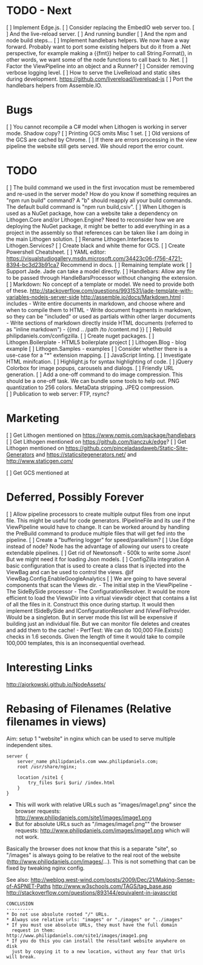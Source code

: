 TODO - Next
===========
[ ] Implement Edge.js.
    [ ] Consider replacing the EmbedIO web server too.
    [ ] And the live-reload server.
    [ ] And running bundler
    [ ] And the npm and node build steps...
[ ] Implement handlebars helpers. We now have a way forward. Probably want to port some existing helpers
    but do it from a .Net perspective, for example making a {{fmt}} helper to call String.Format(), in
    other words, we want some of the node functions to call back to .Net.
[ ] Factor the ViewPipeline into an object and a Runner?
[ ] Consider removing verbose logging level.
[ ] How to serve the LiveReload and static sites during development.
    https://github.com/livereload/livereload-js
[ ] Port the handlebars helpers from Assemble.IO.

Bugs
====
[ ] You cannot recompile a C# model when Lithogen is working in server mode. Shadow copy?
[ ] Printing GCS omits Misc 1 set.
[ ] Old versions of the GCS are cached by Chrome.
[ ] If there are errors processing in the view pipeline the website still gets served.
    We should report the error count.

TODO
====
[ ] The build command we used in the first invocation must be remembered and re-used in the server mode?
    How do you know if something requires an "npm run build" command?
    A "b" should reapply all your build commands.
    The default build command is "npm run build,csiv".
[ ] When Lithogen is used as a NuGet package, how can a website take a dependency on Lithogen.Core
    and/or Lithogen.Engine? Need to reconsider how we are deploying the NuGet package, it might
    be better to add everything in as a project in the assembly so that references can be taken
    like I am doing in the main Lithogen solution.
[ ] Rename Lithogen.Interfaces to Lithogen.Services?
[ ] Create black and white theme for GCS.
[ ] Create Powershell Cheatsheet.
[ ] YAML editor: https://visualstudiogallery.msdn.microsoft.com/34423c06-f756-4721-8394-bc3d23b91ca7
    Recommend in docs.
[ ] Remaining template work
    [ ] Support Jade. Jade can take a model directly.
	[ ] Handlebars: Allow any file to be passed through HandleBarsProcessor without
	    changing the extension.
	[ ] Markdown: No concept of a template or model. We need to provide both of these.
	    http://stackoverflow.com/questions/9931531/jade-template-with-variables-nodejs-server-side
        http://assemble.io/docs/Markdown.html : includes
		  - Write entire documents in markdown, and choose where and when to compile them to HTML
          - Write document fragments in markdown, so they can be "included" or used as partials within other larger documents
          - Write sections of markdown directly inside HTML documents (referred to as "inline markdown")
          - {{md  .. /path /to /content.md }}
[ ] Rebuild philipdaniels.com/configzilla.
[ ] Create nuget packages.
    [ ] Lithogen.Boilerplate - HTML5 boilerplate project
    [ ] Lithogen.Blog - blog example
    [ ] Lithogen.Samples - examples
[ ] Consider whether there is a use-case for a "*" extension mapping.
[ ] JavaScript linting.
[ ] Investigate HTML minifcation.
[ ] Highlight.js for syntax highlighting of code.
[ ] jQuery Colorbox for image popups, carousels and dialogs.
[ ] Friendly URL generation.
[ ] Add a one-off command to do image compression.
    This should be a one-off task. We can bundle some tools to help out.
      PNG quantization to 256 colors.
      MetaData stripping.
      JPEQ compression.    
[ ] Publication to web server: FTP, rsync?

Marketing
=========
[ ] Get Lithogen mentioned on https://www.npmjs.com/package/handlebars
[ ] Get Lithogen mentioned on https://github.com/tjanczuk/edge?
[ ] Get Lithogen mentioned on https://github.com/pinceladasdaweb/Static-Site-Generators and
    https://staticsitegenerators.net/ and http://www.staticgen.com/

[ ] Get GCS mentioned at 

Deferred, Possibly Forever
==========================
[ ] Allow pipeline processors to create multiple output files from one input
    file. This might be useful for code generators. IPipelineFile and its use
	if the ViewPipeline would have to change. It can be worked around by
    handling the PreBuild command to produce multiple files that will get fed
    into the pipeline.
[ ] Create a "buffering logger" for speed/parallelism?
[ ] Use Edge instead of node? Node has the advantage of allowing our users to
    create extendable pipelines.
[ ] Get rid of Newtonsoft - 500k to write some Json! But we might need it
    for loading Json models.
[ ] ConfigZilla integration
      A basic configuration that is used to create a class that is injected
	  into the ViewBag and can be used to control the views. @if
	  ViewBag.Config.EnableGoogleAnalytics
[ ] We are going to have several components that scan the Views dir.
    - The initial step in the ViewPipeline
	- The SideBySide processor
	- The ConfigurationResolver.
	It would be more efficient to load the ViewsDir into a virtual viewsdir
	object that contains a list of all the files in it. Construct this once
	during startup. It would then implement ISideBySide and IConfigurationResolver
	and IViewFileProvider. Would be a singleton.
	But in server mode this list will be expensive if building just an individual file.
	But we can monitor file deletes and creates and add them to the cache!
    - PerfTest: We can do 100,000 File.Exists() checks in 1.6 seconds. Given the length
	            of time it would take to compile 100,000 templates, this is an
				inconsequential overhead.


Interesting Links
=================
http://ajorkowski.github.io/NodeAssets/


Rebasing of Filenames (Relative filenames in views)
===================================================
Aim: setup 1 "website" in nginx which can be used to serve multiple independent sites.

	server {
		server_name philipdaniels.com www.philipdaniels.com;
		root /usr/share/nginx;

		location /site1 {
			try_files $uri $uri/ /index.html
		}
	}

- This will work with relative URLs such as "images/image1.png"
  since the browser requests: http://www.philipdaniels.com/site1/images/image1.png
- But for absolute URLs such as "/images/image1.png""
  the browser requests: http://www.philipdaniels.com/images/image1.png
  which will not work.

Basically the browser does not know that this is a separate "site", so "/images"
is always going to be relative to the real root of the website (http://www.philipdaniels.com/images/...).
This is not something that can be fixed by tweaking nginx config.

See also: http://weblog.west-wind.com/posts/2009/Dec/21/Making-Sense-of-ASPNET-Paths
http://www.w3schools.com/TAGS/tag_base.asp
http://stackoverflow.com/questions/893144/equivalent-in-javascript

    CONCLUSION
    ----------
    * Do not use absolute rooted "/" URLs.
    * Always use relative urls: "images" or "./images" or "../images"
    * If you must use absolute URLs, they must have the full domain
      request in them: http://www.philipdaniels.com/site1/images/image1.png
    * If you do this you can install the resultant website anywhere on disk
      just by copying it to a new location, without any fear that Urls will break.
